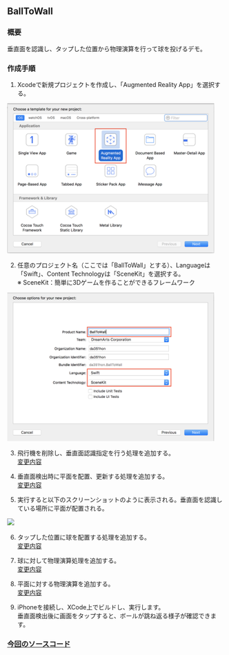 ## BallToWall
### 概要
垂直面を認識し、タップした位置から物理演算を行って球を投げるデモ。
### 作成手順  

1. Xcodeで新規プロジェクトを作成し、「Augmented Reality App」を選択する。  
<img src="images/ball_to_wall_select_ar.png" width="480"/>   

2. 任意のプロジェクト名（ここでは「BallToWall」とする）、Languageは「Swift」、Content Technologyは「SceneKit」を選択する。  
※ SceneKit：簡単に3Dゲームを作ることができるフレームワーク  
<img src="images/ball_to_wall_select_swift_scene_kit.png" width="480"/>  

3. 飛行機を削除し、垂直面認識指定を行う処理を追加する。  
[変更内容](https://github.com/KantaiMishima/ARKit/commit/771027c1a18df5b7445072586dadd2a1ebd4a3ae)

4. 垂直面検出時に平面を配置、更新する処理を追加する。  
[変更内容](https://github.com/KantaiMishima/ARKit/commit/bbc6f32aef00a90aabfdc3ac51e2abe0ec94f7cd)

5. 実行すると以下のスクリーンショットのように表示される。垂直面を認識している場所に平面が配置される。  
<img src="https://user-images.githubusercontent.com/23329399/53168677-977d4980-361e-11e9-94ee-31eab111d27c.JPG" width="240"/>  

6. タップした位置に球を配置する処理を追加する。  
[変更内容](https://github.com/KantaiMishima/ARKit/commit/70ae1611bf0efc5bb209a44390338a8367d7c5f9)

7. 球に対して物理演算処理を追加する。  
[変更内容](https://github.com/KantaiMishima/ARKit/commit/ddededb45ca2ada5b811b44c79380c43d117d85c)

8. 平面に対する物理演算を追加する。  
[変更内容](https://github.com/KantaiMishima/ARKit/commit/114b3604a812afbfdb6e043c83684348b3dfe763)

9. iPhoneを接続し、XCode上でビルドし、実行します。  
垂直面検出後に画面をタップすると、ボールが跳ね返る様子が確認できます。


### [今回のソースコード](https://raw.githubusercontent.com/KantaiMishima/ARKit/master/BallToWall/BallToWall/ViewController.swift)
